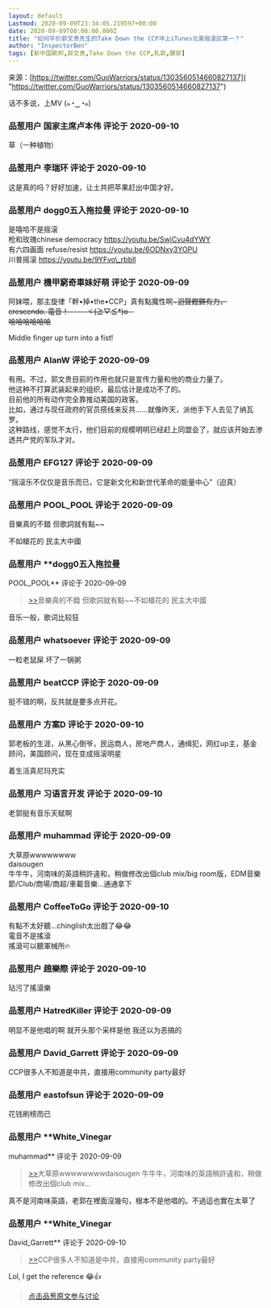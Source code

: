 ```yaml
---
layout: default
Lastmod: 2020-09-09T23:34:05.219597+00:00
date: 2020-09-09T00:00:00.000Z
title: "如何平价郭文贵先生的Take Down the CCP冲上iTunes北美摇滚区第一？"
author: "InspectorBen"
tags: [新中国联邦,郭文贵,Take Down the CCP,乳郭,膜郭]
---
```


来源：[https://twitter.com/GuoWarriors/status/1303560514660827137]( "https://twitter.com/GuoWarriors/status/1303560514660827137")  
  
话不多说，上MV (๑◔‿◔๑)

            
### 品葱用户 **国家主席卢本伟** 评论于 2020-09-10
        
草（一种植物）
        


            
### 品葱用户 **李瑞环** 评论于 2020-09-10
        
这是真的吗？好好加速，让土共把苹果赶出中国才好。
        


            
### 品葱用户 **dogg0五入拖拉曼** 评论于 2020-09-10
        
是嘻哈不是摇滚  
枪和玫瑰chinese democracy https://youtu.be/SwjCvu4dYWY  
有六四画面 refuse/resist https://youtu.be/6ODNxy3YOPU  
川普摇滚 https://youtu.be/9YFvo\_rbblI
        


            
### 品葱用户 **機甲窮奇車妹好萌** 评论于 2020-09-09
        
阿妹喂，那主旋律「幹•掉•the•CCP」真有點魔性啊~~~迴聲鏗鏘有力，crescendo. 電音！         ヾ(≧▽≦\*)o     
哈哈哈哈哈哈~~  
  
Middle finger up turn into a fist!
        


            
### 品葱用户 **AlanW** 评论于 2020-09-09
        
有用。不过，郭文贵目前的作用也就只是宣传力量和他的商业力量了。  
他这种不打算武装起来的组织，最后估计是成功不了的。  
目前他的所有动作完全靠推动美国的政客。  
比如，通过与现任政府的官员搭线来反共……就像昨天，派他手下人去见了纳瓦罗。  
这种路线，感觉不太行，他们目前的规模明明已经赶上同盟会了，就应该开始去渗透共产党的军队才对。
        


            
### 品葱用户 **EFG127** 评论于 2020-09-09
        
“摇滚乐不仅仅是音乐而已，它是新文化和新世代革命的能量中心”（迫真）
        


            
### 品葱用户 **POOL_POOL** 评论于 2020-09-09
        
音樂真的不錯 但歌詞就有點~~  
  
不如槍花的 民主大中國
        


            
### 品葱用户 **dogg0五入拖拉曼 
POOL_POOL** 评论于 2020-09-09
        
> [\>>]( "/video/item_id-26615#")音樂真的不錯 但歌詞就有點~~不如槍花的 民主大中國

  
音乐一般，歌词比较狂
        


            
### 品葱用户 **whatsoever** 评论于 2020-09-09
        
一粒老鼠屎 坏了一锅粥
        


            
### 品葱用户 **beatCCP** 评论于 2020-09-09
        
挺不错的啊，反共就是要多点开花。
        


            
### 品葱用户 **方案D** 评论于 2020-09-10
        
郭老板的生涯，从黑心倒爷，民运商人，房地产商人，通缉犯，网红up主，基金顾问，美国顾问，现在变成摇滚明星  
  
着生活真尼玛充实
        


            
### 品葱用户 **习语言开发** 评论于 2020-09-10
        
老郭挺有音乐天赋啊
        


            
### 品葱用户 **muhammad** 评论于 2020-09-09
        
大草原wwwwwwww  
daisougen   
牛牛牛，河南味的英語稍許違和，稍做修改出個club mix/big room版，EDM音樂節/Club/商場/商超/車載音樂...通通拿下
        


            
### 品葱用户 **CoffeeToGo** 评论于 2020-09-10
        
有點不太好聽...chinglish太出戲了😂😂  
電音不是搖滾  
搖滾可以聽軍械所🔥
        


            
### 品葱用户 **趙樂際** 评论于 2020-09-10
        
玷污了搖滾樂
        


            
### 品葱用户 **HatredKiller** 评论于 2020-09-09
        
明显不是他唱的啊 就开头那个采样是他 我还以为恶搞的
        


            
### 品葱用户 **David_Garrett** 评论于 2020-09-09
        
CCP很多人不知道是中共，直接用community party最好
        


            
### 品葱用户 **eastofsun** 评论于 2020-09-09
        
花钱刷榜而已
        


            
### 品葱用户 **White_Vinegar 
muhammad** 评论于 2020-09-09
        
> [\>>]( "/video/item_id-26626#")大草原wwwwwwwwdaisougen 牛牛牛，河南味的英語稍許違和，稍做修改出個club mix...

  
  
真不是河南味英語，老郭在裡面沒幾句，根本不是他唱的。不過這也實在太草了
        


            
### 品葱用户 **White_Vinegar 
David_Garrett** 评论于 2020-09-10
        
> [\>>]( "/video/item_id-26634#")CCP很多人不知道是中共，直接用community party最好

  
  
Lol, I get the reference 😂👍
        






> [点击品葱原文参与讨论](https://pincong.rocks/video/2986)


